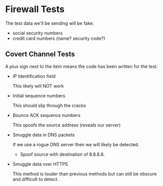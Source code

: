 Firewall Tests
==============

The test data we'll be sending will be fake:

- social security numbers
- credit card numbers (name? security code?)


## Covert Channel Tests

A plus sign next to the item means the code has been written for the test.

+ IP Identification field

    This likely will NOT work
    
+ Initial sequence numbers

    This should slip through the cracks

+ Bounce ACK sequence numbers

    This spoofs the source address (reveals our server)
    
- Smuggle data in DNS packets

    If we use a rogue DNS server then we will likely be detected.
    - Spoof source with destination of 8.8.8.8.

- Smuggle data over HTTPS

    This method is louder than previous methods but can still be obscure and
    difficult to detect.

